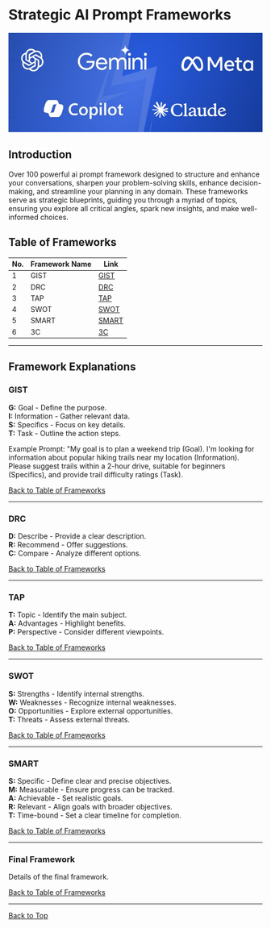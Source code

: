 # Strategic AI Prompt Frameworks
<img src="https://github.com/TutorialStep/100-ai-prompt-framework/blob/images/llm-platform.png">

## Introduction

Over 100 powerful ai prompt framework designed to structure and enhance your conversations, sharpen your problem-solving skills, enhance decision-making, and streamline your planning in any domain. These frameworks serve as strategic blueprints, guiding you through a myriad of topics, ensuring you explore all critical angles, spark new insights, and make well-informed choices.

## Table of Frameworks

| No. | Framework Name | Link |
| --- | -------------- | ---- |
| 1   | GIST           | [GIST](#gist) |
| 2   | DRC            | [DRC](#drc) |
| 3   | TAP            | [TAP](#tap) |
| 4   | SWOT           | [SWOT](#swot) |
| 5   | SMART          | [SMART](#smart) |
| 6   | 3C             | [3C](#3c) |


---

## Framework Explanations

### GIST

**G:** Goal - Define the purpose.  
**I:** Information - Gather relevant data.  
**S:** Specifics - Focus on key details.  
**T:** Task - Outline the action steps.

Example Prompt: "My goal is to plan a weekend trip (Goal). I'm
looking for information about popular hiking trails near my location
(Information). Please suggest trails within a 2-hour drive, suitable for
beginners (Specifics), and provide trail difficulty ratings (Task).

[Back to Table of Frameworks](#table-of-frameworks)

---

### DRC

**D:** Describe - Provide a clear description.  
**R:** Recommend - Offer suggestions.  
**C:** Compare - Analyze different options.

[Back to Table of Frameworks](#table-of-frameworks)

---

### TAP

**T:** Topic - Identify the main subject.  
**A:** Advantages - Highlight benefits.  
**P:** Perspective - Consider different viewpoints.

[Back to Table of Frameworks](#table-of-frameworks)

---

### SWOT

**S:** Strengths - Identify internal strengths.  
**W:** Weaknesses - Recognize internal weaknesses.  
**O:** Opportunities - Explore external opportunities.  
**T:** Threats - Assess external threats.

[Back to Table of Frameworks](#table-of-frameworks)

---

### SMART

**S:** Specific - Define clear and precise objectives.  
**M:** Measurable - Ensure progress can be tracked.  
**A:** Achievable - Set realistic goals.  
**R:** Relevant - Align goals with broader objectives.  
**T:** Time-bound - Set a clear timeline for completion.

[Back to Table of Frameworks](#table-of-frameworks)

---

### Final Framework

Details of the final framework.

[Back to Table of Frameworks](#table-of-frameworks)

---

[Back to Top](#strategic-frameworks)
